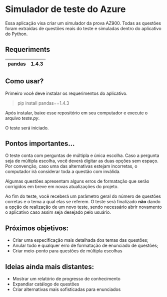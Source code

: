 # Simulador de teste do Azure

Essa aplicação visa criar um simulador da prova AZ900. Todas as questões foram extraídas de questões reais do teste e simuladas dentro do aplicativo do Python.
## Requeriments


pandas|1.4.3|
------|-----|

## Como usar?

Primeiro você deve instalar os requerimentos do aplicativo.

> pip install pandas==1.4.3

Após instalar, baixe esse repositório em seu computador e execute o arquivo _teste.py_. 

O teste será iniciado.

## Pontos importantes...

O teste conta com perguntas de múltipla e única escolha. Caso a pergunta seja de múltipla escolha, você deverá digitar as duas opções sem espaço. Por convenção, caso uma das alternativas estejam incorretas, o computador irá considerar toda a questão com inválida. 

Algumas questões apresentam alguns erros de formatação que serão corrigidos em breve em novas atualizações do projeto.

Ao fim do teste, você receberá um parâmetro geral do número de questões corretas e o tema a qual elas se referem. O teste será finalizado **não** dando a opção de realização de um novo teste, sendo necessário abrir novamento o aplicativo caso assim seja desejado pelo usuário.

## Próximos objetivos:

* Criar uma especificação mais detalhada dos temas das questões;
* Anular todo e qualquer erro de formatação de enunciado de questões;
* Criar meio-ponto para questões de múltipla escolhas

## Ideias ainda mais distantes:

* Mostrar um relatório de progresso de conhecimento
* Expandiar catálogo de questões
* Criar alternativas mais sofisticadas para enunciados